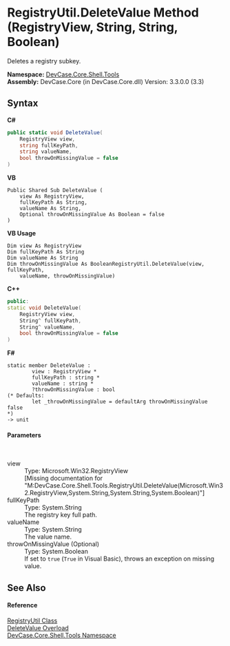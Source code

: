 # RegistryUtil.DeleteValue Method (RegistryView, String, String, Boolean)
 

Deletes a registry subkey.

**Namespace:**&nbsp;<a href="N_DevCase_Core_Shell_Tools">DevCase.Core.Shell.Tools</a><br />**Assembly:**&nbsp;DevCase.Core (in DevCase.Core.dll) Version: 3.3.0.0 (3.3)

## Syntax

**C#**<br />
``` C#
public static void DeleteValue(
	RegistryView view,
	string fullKeyPath,
	string valueName,
	bool throwOnMissingValue = false
)
```

**VB**<br />
``` VB
Public Shared Sub DeleteValue ( 
	view As RegistryView,
	fullKeyPath As String,
	valueName As String,
	Optional throwOnMissingValue As Boolean = false
)
```

**VB Usage**<br />
``` VB Usage
Dim view As RegistryView
Dim fullKeyPath As String
Dim valueName As String
Dim throwOnMissingValue As BooleanRegistryUtil.DeleteValue(view, fullKeyPath, 
	valueName, throwOnMissingValue)
```

**C++**<br />
``` C++
public:
static void DeleteValue(
	RegistryView view, 
	String^ fullKeyPath, 
	String^ valueName, 
	bool throwOnMissingValue = false
)
```

**F#**<br />
``` F#
static member DeleteValue : 
        view : RegistryView * 
        fullKeyPath : string * 
        valueName : string * 
        ?throwOnMissingValue : bool 
(* Defaults:
        let _throwOnMissingValue = defaultArg throwOnMissingValue false
*)
-> unit 

```


#### Parameters
&nbsp;<dl><dt>view</dt><dd>Type: Microsoft.Win32.RegistryView<br />\[Missing <param name="view"/> documentation for "M:DevCase.Core.Shell.Tools.RegistryUtil.DeleteValue(Microsoft.Win32.RegistryView,System.String,System.String,System.Boolean)"\]</dd><dt>fullKeyPath</dt><dd>Type: System.String<br />The registry key full path.</dd><dt>valueName</dt><dd>Type: System.String<br />The value name.</dd><dt>throwOnMissingValue (Optional)</dt><dd>Type: System.Boolean<br />If set to `true` (`True` in Visual Basic), throws an exception on missing value.</dd></dl>

## See Also


#### Reference
<a href="T_DevCase_Core_Shell_Tools_RegistryUtil">RegistryUtil Class</a><br /><a href="Overload_DevCase_Core_Shell_Tools_RegistryUtil_DeleteValue">DeleteValue Overload</a><br /><a href="N_DevCase_Core_Shell_Tools">DevCase.Core.Shell.Tools Namespace</a><br />